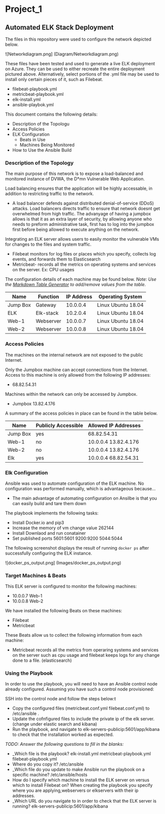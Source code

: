 # Project_1

## Automated ELK Stack Deployment

The files in this repository were used to configure the network depicted below.

![Networkdiagram.png] (Diagram/Networkdiagram.png)

These files have been tested and used to generate a live ELK deployment on Azure. They can be used to either recreate the entire deployment pictured above. Alternatively, select portions of the .yml file may be used to install only certain pieces of it, such as Filebeat.

  - filebeat-playbook.yml
  - metricbeat-playbook.yml
  - elk-install.yml
  - ansible-playbok.yml

This document contains the following details:
- Description of the Topologu
- Access Policies
- ELK Configuration
  - Beats in Use
  - Machines Being Monitored
- How to Use the Ansible Build


### Description of the Topology

The main purpose of this network is to expose a load-balanced and monitored instance of DVWA, the D*mn Vulnerable Web Application.

Load balancing ensures that the application will be highly accessable, in addition to restricting traffic to the network.
- A load balancer defends against distributed denial-of-service (DDoS) attacks. Load balancers directs traffic to ensure that network doesnt get overwhelmed from high traffic. The advanyage of having a jumpbox allows is that it as an extra layer of security, by allowing anyone who needs to preform administrative task, first has to  log into the jumpbox first before being allowed to execute anything on the network.   

Integrating an ELK server allows users to easily monitor the vulnerable VMs for changes to the files and system traffic.
- Filebeat monitors for log files or places which you specify, collects log events, and forwards them to Elasticsearch 
- Metricbeat- records all the metrics on operating systems and services on the server. Ex: CPU usages

The configuration details of each machine may be found below.
_Note: Use the [Markdown Table Generator](http://www.tablesgenerator.com/markdown_tables) to add/remove values from the table_.

| Name     | Function | IP Address | Operating System      |  
|----------|----------|------------|-----------------------|  
| Jump Box | Gateway  | 10.0.0.4   | Linux Ubuntu 18.04    |
| ELK      | Elk-stack| 10.2.0.4   | Linux Ubuntu 18.04    |
| Web-1    | Webserver| 10.0.0.7   | Linux Ubuntu 18.04    |
| Web-2    | Webserver| 10.0.0.8   | Linux Ubuntu 18.04    |

### Access Policies

The machines on the internal network are not exposed to the public Internet. 

Only the Jumpbox machine can accept connections from the Internet. Access to this machine is only allowed from the following IP addresses:
- 68.82.54.31

Machines within the network can only be accessed by Jumpbox.
- Jumpbox 13.82.4.176

A summary of the access policies in place can be found in the table below.

| Name     | Publicly Accessible | Allowed IP Addresses |
|----------|---------------------|----------------------|
| Jump Box |     yes             | 68.82.54.31          |
| Web-1    |     no              | 10.0.0.4 13.82.4.176 |
| Web-2    |     no              | 10.0.0.4 13.82.4.176 |
| Elk      |     yes             | 10.0.0.4 68.82.54.31 |

### Elk Configuration

Ansible was used to automate configuration of the ELK machine. No configuration was performed manually, which is advantageous because...
- The main advantage of automating configuration on Ansilbe is that you can easily build and tare them down 

The playbook implements the following tasks:
- Install Docker.io and pip3
- Increase the memory of vm change value 262144
- Install Downlaod and run conatainer
- Set published ports 5601:5601 9200:9200 5044:5044

The following screenshot displays the result of running `docker ps` after successfully configuring the ELK instance.

![docker_ps_output.png] (Images/docker_ps_output.png)

### Target Machines & Beats
This ELK server is configured to monitor the following machines:
- 10.0.0.7 Web-1
- 10.0.0.8 Web-2

We have installed the following Beats on these machines:
- Filebeat
- Metricbeat

These Beats allow us to collect the following information from each machine:
- Metricbeat records all the metrics from operaring systems and services on the server such as cpu usage and filebeat keeps logs for any change done to a file. (elasticsearch) 

### Using the Playbook
In order to use the playbook, you will need to have an Ansible control node already configured. Assuming you have such a control node provisioned: 

SSH into the control node and follow the steps below:t 
- Copy the configured files (metricbeat.conf.yml filebeat.conf.yml)  to /etc/ansible .
- Update the cofnfigured files to include the private ip of the elk server. (change under elastic search and kibana)
- Run the playbook, and navigate to elk-servers-publicip:5601/app/kibana to check that the installation worked as expected.

_TODO: Answer the following questions to fill in the blanks:_
- _Which file is the playbook? elk-install.yml metricbeat-playbook.yml filebeat-playbook.yml
-  Where do you copy it? /etc/ansible
- _Which file do you update to make Ansible run the playbook on a specific machine? /etc/ansible/hosts
-  How do I specify which machine to install the ELK server on versus which to install Filebeat on? When creating the playbook you specify where you are applying,webservers or elkservers with their ip addresses.
- _Which URL do you navigate to in order to check that the ELK server is running? elk-servers-publicip:5601/app/kibana
